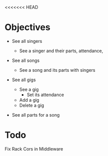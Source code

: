 <<<<<<< HEAD
# Objectives

- See all singers
    - See a singer and their parts, attendance, 
- See all songs
    - See a song and its parts with singers

- See all gigs
    - See a gig
        - Set its attendance
    - Add a gig
    - Delete a gig

- See all parts for a song


# Todo
Fix Rack Cors in Middleware
